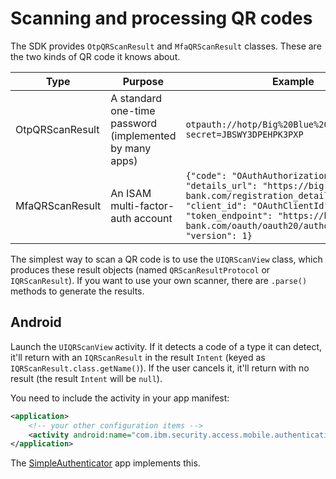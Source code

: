 # Scanning and processing QR codes

The SDK provides `OtpQRScanResult` and `MfaQRScanResult` classes. These are the two kinds of QR code it knows about.

| Type | Purpose | Example |
| ---- | ------- | ------- |
| OtpQRScanResult | A standard one-time password (implemented by many apps) | `otpauth://hotp/Big%20Blue%20Bank:testuser?secret=JBSWY3DPEHPK3PXP` |
| MfaQRScanResult | An ISAM multi-factor-auth account | `{"code": "OAuthAuthorizationCode", "details_url": "https://big-blue-bank.com/registration_details", "client_id": "OAuthClientId", "token_endpoint": "https://big-blue-bank.com/oauth/oauth20/authorize", "version": 1}` |

The simplest way to scan a QR code is to use the `UIQRScanView` class, which produces these result objects (named `QRScanResultProtocol` or `IQRScanResult`). If you want to use your own scanner, there are `.parse()` methods to generate the results.

## Android

Launch the `UIQRScanView` activity. If it detects a code of a type it can detect, it'll return with an `IQRScanResult` in the result `Intent` (keyed as `IQRScanResult.class.getName()`). If the user cancels it, it'll return with no result (the result `Intent` will be `null`).

You need to include the activity in your app manifest:

```xml
<application>
    <!-- your other configuration items -->
    <activity android:name="com.ibm.security.access.mobile.authentication.UIQRScanView" />
</application>
```

The [SimpleAuthenticator](../otp/android/SimpleAuthenticator) app implements this.
